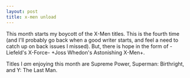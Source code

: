 ```yaml
--- 
layout: post
title: x-men unload
---
```

This month starts my boycott of the X-Men titles.  This is the fourth time (and I'll probably go back when a good writer starts, and feel a need to catch up on back issues I missed).  But, there is hope in the form of -Liefeld's X-Force- +Joss Whedon's Astonishing X-Men+.

Titles I _am_ enjoying this month are Supreme Power, Superman: Birthright, and Y: The Last Man.
